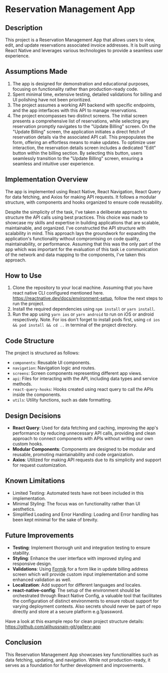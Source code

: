 # Reservation Management App

## Description
This project is a Reservation Management App that allows users to view, edit, and update reservations associated invoice addresses. It is built using React Native and leverages various technologies to provide a seamless user experience.

## Assumptions Made
1. The app is designed for demonstration and educational purposes, focusing on functionality rather than production-ready code.
2. Spent minimal time, extensive testing, detailed validations for billing and UI polishing have not been prioritized.
3. The project assumes a working API backend with specific endpoints, and the app interfaces with this API to manage reservations.
4. The project encompasses two distinct screens. The initial screen presents a comprehensive list of reservations, while selecting any reservation promptly navigates to the "Update Billing" screen. On the "Update Billing" screen, the application initiates a direct fetch of reservation details via the associated API call. This prepopulates the form, offering an effortless means to make updates. To optimize user interaction, the reservation details screen includes a dedicated "Edit" button within the billing section. By selecting this button, users seamlessly transition to the "Update Billing" screen, ensuring a seamless and intuitive user experience.

## Implementation Overview
The app is implemented using React Native, React Navigation, React Query for data fetching, and Axios for making API requests. It follows a modular structure, with components and hooks organized to ensure code reusability.

Despite the simplicity of the task, I've taken a deliberate approach to structure the API calls using best practices. This choice was made to showcase my skills and expertise in building applications that are scalable, maintainable, and organized. I've constructed the API structure with scalability in mind. This approach lays the groundwork for expanding the application's functionality without compromising on code quality, maintainability, or performance. Assuming that this was the only part of the app which was important for the evaluation of this task i.e communication of the network and data mapping to the components, I've taken this approach. 

## How to Use
1. Clone the repository to your local machine. Assuming that you have react native CLI configured mentioned here. https://reactnative.dev/docs/environment-setup, follow the next steps to run the project.
2. Install the required dependencies using `npm install` or `yarn install`.
3. Run the app using `yarn ios` or `yarn android` to run on iOS or android respectively.
Note. For ios don't forget to install pods first, using `cd ios && pod install && cd ..` in terminal of the project directory.

## Code Structure
The project is structured as follows:
- `components`: Reusable UI components.
- `navigation`: Navigation logic and routes.
- `screens`: Screen components representing different app views.
- `api`: Files for interacting with the API, including data types and service methods.
- `react-query-hooks`: Hooks created using react query to call the APIs inside the components.
- `utils`: Utility functions, such as date formatting.

## Design Decisions
- **React Query**: Used for data fetching and caching, improving the app's performance by reducing unnecessary API calls, providing and clean approach to connect components with APIs without writing our own custom hooks.
- **Modular Components**: Components are designed to be modular and reusable, promoting maintainability and code organization.
- **Axios**: Utilized for making API requests due to its simplicity and support for request customization.

## Known Limitations
- Limited Testing: Automated tests have not been included in this implementation.
- Minimal Styling: The focus was on functionality rather than UI aesthetics.
- Simplified Loading and Error Handling: Loading and Error handling has been kept minimal for the sake of brevity.

## Future Improvements
- **Testing**: Implement thorough unit and integration testing to ensure stability.
- **Styling**: Enhance the user interface with improved styling and responsive design.
- **Validations**: Using [Formik](https://formik.org/) for a form like in update billing address screen which will provide custom input implementation and some enhanced validation as well.
- **Localization**: Add support for different languages and locales.
- **react-native-config**: The setup of the environment should be orchestrated through React Native Config, a valuable tool that facilitates the configuration of distinct environments to ensure robust support for varying deployment contexts. Also secrets should never be part of repo directly and store at a secure platform e.g.1password.


Have a look at this example repo for clean project structure details:
https://github.com/alihussnain-git/gallery-app


## Conclusion
This Reservation Management App showcases key functionalities such as data fetching, updating, and navigation. While not production-ready, it serves as a foundation for further development and improvements.
